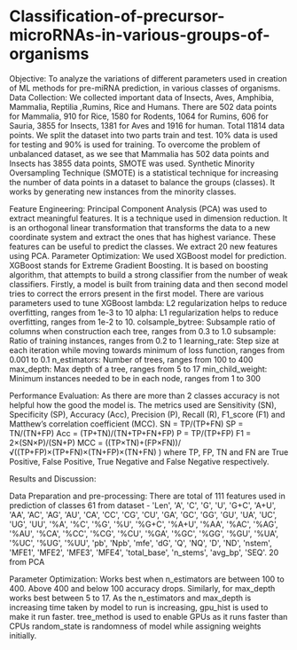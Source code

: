 # Classification-of-precursor-microRNAs-in-various-groups-of-organisms
Objective:
To analyze the variations of different parameters used in creation of ML methods for pre-miRNA prediction, in various classes of organisms.
Data Collection:
We collected important data of Insects, Aves, Amphibia, Mammalia, Reptilia ,Rumins, Rice and Humans.
There are 502 data points for Mammalia, 910 for Rice, 1580 for Rodents, 1064 for Rumins, 606 for Sauria, 3855 for Insects, 1381 for Aves and 1916 for human. Total 11814 data points. We split the dataset into two parts train and test. 10% data is used for testing and 90% is used for training.
To overcome the problem of unbalanced dataset, as we see that Mammalia has 502 data points and Insects has 3855 data points, SMOTE was used. Synthetic Minority Oversampling Technique (SMOTE) is a statistical technique for increasing the number of data points in a dataset  to balance the groups (classes). It works by generating new instances from the minority classes.

Feature Engineering:
Principal Component Analysis (PCA) was used to extract meaningful features. It is a technique used in dimension reduction. It is an orthogonal linear transformation that transforms the data to a new coordinate system and extract the ones that has highest variance. These features can be useful to predict the classes. We extract 20 new features using PCA.
Parameter Optimization:
We used XGBoost model for prediction. XGBoost stands for Extreme Gradient Boosting. It is based on boosting algorithm, that attempts to build a strong classifier from the number of weak classifiers. Firstly, a model is built from training data and then second model tries to correct the errors present in the first model. There are various parameters used to tune XGBoost 
lambda: L2 regularization helps to reduce overfitting, ranges from 1e-3 to 10
alpha: L1 regularization helps to reduce overfitting, ranges from 1e-2 to 10.
colsample_bytree: Subsample ratio of columns when construction each tree, ranges from 0.3 to 1.0
subsample: Ratio of training instances, ranges from 0.2 to 1
learning_rate: Step size at each iteration while moving towards minimum of loss function, ranges from 0.001 to 0.1
n_estimators: Number of trees, ranges from 100 to 400 
max_depth: Max depth of a tree, ranges from 5 to 17
min_child_weight: Minimum instances needed to be in each node, ranges from 1 to 300

Performance Evaluation:
As there are more than 2 classes accuracy is not helpful how the good the model is. The metrics used are Sensitivity (SN), Specificity (SP), Accuracy (Acc), Precision (P), Recall (R), F1_score (F1) and Matthew’s correlation coefficient (MCC).
SN = TP/(TP+FN)
SP = TN/(TN+FP)
Acc = (TP+TN)/(TN+TP+FN+FP)
P = TP/(TP+FP)
F1 = 2×(SN×P)/(SN+P)
MCC = ((TP×TN)+(FP×FN))/√((TP+FP)×(TP+FN)×(TN+FP)×(TN+FN) )
where TP, FP, TN and FN are True Positive, False Positive, True Negative and False Negative respectively.


Results and Discussion:

Data Preparation and pre-processing:
There are total of 111 features used in prediction of classes
61 from dataset - 'Len', 'A', 'C', 'G', 'U', 'G+C', 'A+U', 'AA', 'AC', 'AG', 'AU', 'CA', 'CC', 'CG', 'CU', 'GA', 'GC', 'GG', 'GU', 'UA', 'UC', 'UG', 'UU', '%A', '%C', '%G', '%U', '%G+C', '%A+U', '%AA', '%AC', '%AG', '%AU', '%CA', '%CC', '%CG', '%CU', '%GA', '%GC', '%GG', '%GU', '%UA', '%UC', '%UG', '%UU', 'pb', 'Npb', 'mfe', 'dG', 'Q', 'NQ', 'D', 'ND', 'nstem', 'MFE1', 'MFE2', 'MFE3', 'MFE4', 'total_base', 'n_stems', 'avg_bp', 'SEQ'.
20 from PCA


Parameter Optimization:
Works best when n_estimators are between 100 to 400. Above 400 and below 100 accuracy drops. Similarly, for max_depth works best between 5 to 17. 
As the n_estimators and max_depth is increasing time taken by model to run is increasing, gpu_hist is used to make it run faster.
tree_method is used to enable GPUs as it runs faster than CPUs 
random_state is randomness of model while assigning weights initially.

